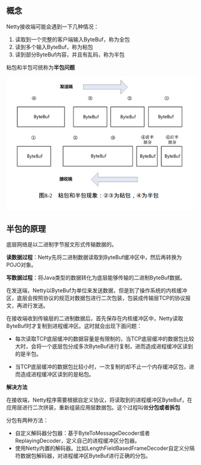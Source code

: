 ## 概念

Netty接收端可能会遇到一下几种情况：

1. 读取到一个完整的客户端输入ByteBuf，称为全包
2. 读到多个输入ByteBuf，称为粘包
3. 读到部分ByteBuf内容，并且有乱码，称为半包

粘包和半包可统称为**半包问题**

![image-20220526113832153](https://raw.githubusercontent.com/Floweryu/typora-img/main/img/202205261138970.png)

## 半包的原理

底层网络是以二进制字节报文形式传输数据的。

**读数据过程**：Netty先将二进制数据读取到ByteBuf缓冲区中，然后再转换为POJO对象。

**写数据过程**：将Java类型的数据转化为底层能够传输的二进制ByteBuf数据。

在发送端，Netty以ByteBuf为单位来发送数据，但是到了操作系统的内核缓冲区，底层会按照协议的规范对数据包进行二次包装，包装成传输层TCP的协议报文，再进行发送。

在接收端收到传输层的二进制数据后，首先保存在内核缓冲区中，Netty读取ByteBuf时才复制到进程缓冲区。这时就会出现下面问题：

- 每次读取TCP底层缓冲的数据容量是有限制的，当TCP底层缓冲的数据包比较大时，会将一个底层包分成多次ByteBuf进行复制，进而造成进程缓冲区读到的是半包。

- 当TCP底层缓冲的数据包比较小时，一次复制的却不止一个内存缓冲区包，进而造成进程缓冲区读到的是粘包。

**解决方法**

在接收端，Netty程序需要根据自定义协议，将读取到的进程缓冲区ByteBuf，在应用层进行二次拼装，重新组装应用层数据包。这个过程叫做**分包或者拆包**

分包有两种方法：

- 自定义解码器分包器：基于ByteToMessageDecoder或者ReplayingDecoder，定义自己的进程缓冲区分包器。
- 使用Netty内置的解码器。比如LengthFieldBasedFrameDecoder自定义分隔符数据包解码器，对进程缓冲区ByteBuf进行正确的分包。

